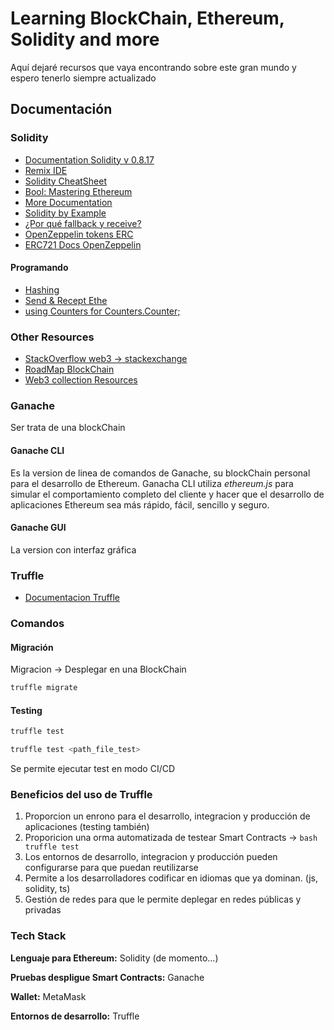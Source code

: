 # Learning BlockChain, Ethereum, Solidity and more

Aquí dejaré recursos que vaya encontrando sobre este gran mundo y espero tenerlo siempre actualizado

## Documentación

### Solidity

- [Documentation Solidity v 0.8.17](https://docs.soliditylang.org/en/v0.8.17/)
- [Remix IDE](https://remix.ethereum.org/)
- [Solidity CheatSheet](https://github.com/manojpramesh/solidity-cheatsheet)
- [Bool: Mastering Ethereum](https://github.com/ethereumbook/ethereumbook)
- [More Documentation](https://github.com/bkrem/awesome-solidity)
- [Solidity by Example](https://solidity-by-example.org/)
- [¿Por qué fallback y receive?](https://blog.soliditylang.org/2020/03/26/fallback-receive-split/)
- [OpenZeppelin tokens ERC](https://github.com/OpenZeppelin/openzeppelin-contracts/tree/master/contracts/token)
- [ERC721 Docs OpenZeppelin](https://docs.openzeppelin.com/contracts/4.x/api/token/erc721#IERC721)

#### Programando

- [Hashing](https://docs.soliditylang.org/en/v0.8.13/units-and-global-variables.html?highlight=ripemd#mathematical-and-cryptographic-functions)
- [Send & Recept Ethe](https://docs.soliditylang.org/en/v0.8.13/security-considerations.html?#sending-and-receiving-ether)
- [using Counters for Counters.Counter;](https://ethereum.stackexchange.com/questions/97186/what-is-the-reason-behind-writing-using-counters-for-counters-counters-when-us)

### Other Resources

- [StackOverflow web3 -> stackexchange](https://stackexchange.com/)
- [RoadMap BlockChain](https://roadmap.sh/blockchain)
- [Web3 collection Resources](https://www.web3collection.app/)

### Ganache

Ser trata de una blockChain

#### Ganache CLI

Es la version de linea de comandos de Ganache, su blockChain personal para el desarrollo de Ethereum.
Ganacha CLI utiliza _ethereum.js_ para simular el comportamiento completo del cliente y hacer que el desarrollo de aplicaciones Ethereum sea más rápido, fácil, sencillo y seguro.

#### Ganache GUI

La version con interfaz gráfica

### Truffle

- [Documentacion Truffle](https://trufflesuite.com/docs/truffle/)

### Comandos

#### Migración

Migracion -> Desplegar en una BlockChain

```bash
truffle migrate
```

#### Testing

```bash
truffle test
```

```bash
truffle test <path_file_test>
```

Se permite ejecutar test en modo CI/CD

### Beneficios del uso de Truffle

1. Proporcion un enrono para el desarrollo, integracion y producción de aplicaciones (testing también)
2. Proporicion una orma automatizada de testear Smart Contracts -> `bash truffle test`
3. Los entornos de desarrollo, integracion y producción pueden configurarse para que puedan reutilizarse
4. Permite a los desarrolladores codificar en idiomas que ya dominan. (js, solidity, ts)
5. Gestión de redes para que le permite deplegar en redes públicas y privadas

### Tech Stack

**Lenguaje para Ethereum:** Solidity (de momento...)

**Pruebas despligue Smart Contracts:** Ganache

**Wallet:** MetaMask

**Entornos de desarrollo:** Truffle
